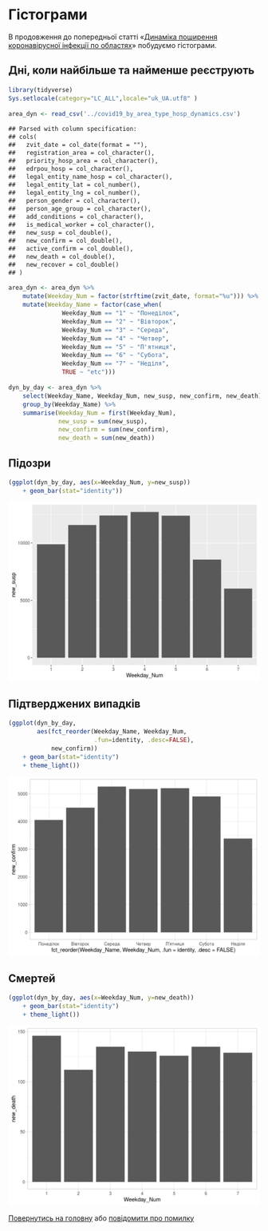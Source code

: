 Гістограми
================

В продовження до попередньої статті «[Динаміка поширення коронавірусної інфекції по областях](regions_dyn.html)» побудуємо гістограми.

Дні, коли найбільше та найменше реєструють
------------------------------------------

``` r
library(tidyverse)
Sys.setlocale(category="LC_ALL",locale="uk_UA.utf8" )
```

``` r
area_dyn <- read_csv('../covid19_by_area_type_hosp_dynamics.csv')
```

    ## Parsed with column specification:
    ## cols(
    ##   zvit_date = col_date(format = ""),
    ##   registration_area = col_character(),
    ##   priority_hosp_area = col_character(),
    ##   edrpou_hosp = col_character(),
    ##   legal_entity_name_hosp = col_character(),
    ##   legal_entity_lat = col_number(),
    ##   legal_entity_lng = col_number(),
    ##   person_gender = col_character(),
    ##   person_age_group = col_character(),
    ##   add_conditions = col_character(),
    ##   is_medical_worker = col_character(),
    ##   new_susp = col_double(),
    ##   new_confirm = col_double(),
    ##   active_confirm = col_double(),
    ##   new_death = col_double(),
    ##   new_recover = col_double()
    ## )

``` r
area_dyn <- area_dyn %>%
    mutate(Weekday_Num = factor(strftime(zvit_date, format="%u"))) %>%
    mutate(Weekday_Name = factor(case_when(
               Weekday_Num == "1" ~ "Понеділок",
               Weekday_Num == "2" ~ "Вівторок",
               Weekday_Num == "3" ~ "Середа",
               Weekday_Num == "4" ~ "Четвер",
               Weekday_Num == "5" ~ "П'ятниця",
               Weekday_Num == "6" ~ "Субота",
               Weekday_Num == "7" ~ "Неділя",
               TRUE ~ "etc")))
```

``` r
dyn_by_day <- area_dyn %>%
    select(Weekday_Name, Weekday_Num, new_susp, new_confirm, new_death) %>%
    group_by(Weekday_Name) %>%
    summarise(Weekday_Num = first(Weekday_Num),
              new_susp = sum(new_susp),
              new_confirm = sum(new_confirm),
              new_death = sum(new_death))
```

Підозри
-------

``` r
(ggplot(dyn_by_day, aes(x=Weekday_Num, y=new_susp))
    + geom_bar(stat="identity"))
```

<img src="fig_histograms_dyn/unnamed-chunk-6-1.png" width="672" />

Підтверджених випадків
----------------------

``` r
(ggplot(dyn_by_day,
        aes(fct_reorder(Weekday_Name, Weekday_Num,
                        .fun=identity, .desc=FALSE),
            new_confirm))
    + geom_bar(stat="identity")
    + theme_light())
```

<img src="fig_histograms_dyn/unnamed-chunk-7-1.png" width="672" />

Смертей
-------

``` r
(ggplot(dyn_by_day, aes(x=Weekday_Num, y=new_death))
    + geom_bar(stat="identity")
    + theme_light())
```

<img src="fig_histograms_dyn/unnamed-chunk-8-1.png" width="672" />

[Повернутись на головну](index.html) або [повідомити про помилку]((https://github.com/vityok/covid19_ua/issues))
